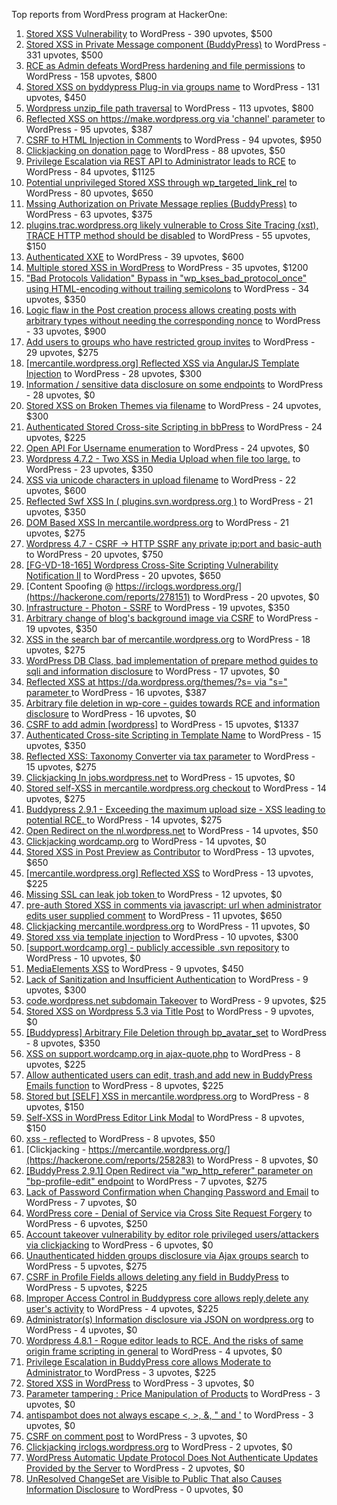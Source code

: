 Top reports from WordPress program at HackerOne:

1. [Stored XSS Vulnerability](https://hackerone.com/reports/643908) to WordPress - 390 upvotes, $500
2. [Stored XSS in Private Message component (BuddyPress)](https://hackerone.com/reports/487081) to WordPress - 331 upvotes, $500
3. [RCE as Admin defeats WordPress hardening and file permissions](https://hackerone.com/reports/436928) to WordPress - 158 upvotes, $800
4. [Stored XSS on byddypress Plug-in via groups name](https://hackerone.com/reports/592316) to WordPress - 131 upvotes, $450
5. [Wordpress unzip_file path traversal](https://hackerone.com/reports/205481) to WordPress - 113 upvotes, $800
6. [Reflected XSS on https://make.wordpress.org via 'channel' parameter](https://hackerone.com/reports/659419) to WordPress - 95 upvotes, $387
7. [CSRF to HTML Injection in Comments](https://hackerone.com/reports/428019) to WordPress - 94 upvotes, $950
8. [Clickjacking on donation page](https://hackerone.com/reports/921709) to WordPress - 88 upvotes, $50
9. [Privilege Escalation via REST API to Administrator leads to RCE](https://hackerone.com/reports/1107282) to WordPress - 84 upvotes, $1125
10. [Potential unprivileged Stored XSS through wp_targeted_link_rel](https://hackerone.com/reports/509930) to WordPress - 80 upvotes, $650
11. [Mssing Authorization on Private Message replies (BuddyPress)](https://hackerone.com/reports/490782) to WordPress - 63 upvotes, $375
12. [plugins.trac.wordpress.org likely vulnerable to Cross Site Tracing (xst), TRACE HTTP method should be disabled](https://hackerone.com/reports/222692) to WordPress - 55 upvotes, $150
13. [Authenticated XXE](https://hackerone.com/reports/1095645) to WordPress - 39 upvotes, $600
14. [Multiple stored XSS in WordPress](https://hackerone.com/reports/221507) to WordPress - 35 upvotes, $1200
15. ["Bad Protocols Validation" Bypass in "wp_kses_bad_protocol_once" using HTML-encoding without trailing semicolons](https://hackerone.com/reports/339483) to WordPress - 34 upvotes, $350
16. [Logic flaw in the Post creation process allows creating posts with arbitrary types without needing the corresponding nonce](https://hackerone.com/reports/404323) to WordPress - 33 upvotes, $900
17. [Add users to groups who have restricted group invites](https://hackerone.com/reports/538008) to WordPress - 29 upvotes, $275
18. [[mercantile.wordpress.org] Reflected XSS via AngularJS Template Injection](https://hackerone.com/reports/230234) to WordPress - 28 upvotes, $300
19. [Information / sensitive data disclosure on some endpoints](https://hackerone.com/reports/273726) to WordPress - 28 upvotes, $0
20. [Stored XSS on Broken Themes via filename](https://hackerone.com/reports/406289) to WordPress - 24 upvotes, $300
21. [Authenticated Stored Cross-site Scripting in bbPress](https://hackerone.com/reports/881918) to WordPress - 24 upvotes, $225
22. [Open API For Username enumeration](https://hackerone.com/reports/385322) to WordPress - 24 upvotes, $0
23. [Wordpress 4.7.2 - Two XSS in Media Upload when file too large.](https://hackerone.com/reports/203515) to WordPress - 23 upvotes, $350
24. [XSS via unicode characters in upload filename](https://hackerone.com/reports/179695) to WordPress - 22 upvotes, $600
25. [Reflected Swf XSS In ( plugins.svn.wordpress.org )](https://hackerone.com/reports/270060) to WordPress - 21 upvotes, $350
26. [DOM Based XSS In mercantile.wordpress.org](https://hackerone.com/reports/230435) to WordPress - 21 upvotes, $275
27. [Wordpress 4.7 - CSRF -\> HTTP SSRF any private ip:port and basic-auth](https://hackerone.com/reports/187520) to WordPress - 20 upvotes, $750
28. [[FG-VD-18-165] Wordpress Cross-Site Scripting Vulnerability Notification II](https://hackerone.com/reports/460911) to WordPress - 20 upvotes, $650
29. [Content Spoofing @ https://irclogs.wordpress.org/](https://hackerone.com/reports/278151) to WordPress - 20 upvotes, $0
30. [Infrastructure - Photon - SSRF](https://hackerone.com/reports/204513) to WordPress - 19 upvotes, $350
31. [Arbitrary change of blog's background image via CSRF](https://hackerone.com/reports/881855) to WordPress - 19 upvotes, $350
32. [XSS in the search bar of mercantile.wordpress.org](https://hackerone.com/reports/221893) to WordPress - 18 upvotes, $275
33. [WordPress DB Class, bad implementation of prepare method guides to sqli and information disclosure](https://hackerone.com/reports/179920) to WordPress - 17 upvotes, $0
34. [Reflected XSS at https://da.wordpress.org/themes/?s= via "s=" parameter ](https://hackerone.com/reports/222040) to WordPress - 16 upvotes, $387
35. [Arbitrary file deletion in wp-core - guides towards RCE and information disclosure](https://hackerone.com/reports/291878) to WordPress - 16 upvotes, $0
36. [CSRF to add admin [wordpress]](https://hackerone.com/reports/149589) to WordPress - 15 upvotes, $1337
37. [Authenticated Cross-site Scripting in Template Name](https://hackerone.com/reports/220903) to WordPress - 15 upvotes, $350
38. [Reflected XSS: Taxonomy Converter via tax parameter](https://hackerone.com/reports/495515) to WordPress - 15 upvotes, $275
39. [Clickjacking In jobs.wordpress.net](https://hackerone.com/reports/223024) to WordPress - 15 upvotes, $0
40. [Stored self-XSS in mercantile.wordpress.org checkout](https://hackerone.com/reports/230232) to WordPress - 14 upvotes, $275
41. [Buddypress 2.9.1 - Exceeding the maximum upload size  - XSS leading to potential RCE. ](https://hackerone.com/reports/263109) to WordPress - 14 upvotes, $275
42. [Open Redirect on the nl.wordpress.net](https://hackerone.com/reports/309058) to WordPress - 14 upvotes, $50
43. [Clickjacking wordcamp.org](https://hackerone.com/reports/230581) to WordPress - 14 upvotes, $0
44. [Stored XSS in Post Preview as Contributor](https://hackerone.com/reports/497724) to WordPress - 13 upvotes, $650
45. [[mercantile.wordpress.org] Reflected XSS](https://hackerone.com/reports/240256) to WordPress - 13 upvotes, $225
46. [Missing SSL can leak job token ](https://hackerone.com/reports/222036) to WordPress - 12 upvotes, $0
47. [pre-auth Stored XSS in comments via javascript: url when administrator edits user supplied comment](https://hackerone.com/reports/633231) to WordPress - 11 upvotes, $650
48. [Clickjacking mercantile.wordpress.org](https://hackerone.com/reports/264125) to WordPress - 11 upvotes, $0
49. [Stored xss via template injection](https://hackerone.com/reports/250837) to WordPress - 10 upvotes, $300
50. [[support.wordcamp.org] - publicly accessible .svn repository](https://hackerone.com/reports/309714) to WordPress - 10 upvotes, $0
51. [MediaElements XSS](https://hackerone.com/reports/299112) to WordPress - 9 upvotes, $450
52. [Lack of Sanitization and Insufficient Authentication](https://hackerone.com/reports/249759) to WordPress - 9 upvotes, $300
53. [code.wordpress.net subdomain Takeover](https://hackerone.com/reports/295330) to WordPress - 9 upvotes, $25
54. [Stored XSS on Wordpress 5.3 via Title Post](https://hackerone.com/reports/754352) to WordPress - 9 upvotes, $0
55. [[Buddypress] Arbitrary File Deletion through bp_avatar_set](https://hackerone.com/reports/183568) to WordPress - 8 upvotes, $350
56. [XSS on support.wordcamp.org in ajax-quote.php](https://hackerone.com/reports/355773) to WordPress - 8 upvotes, $225
57. [Allow authenticated users can edit, trash,and add new in BuddyPress Emails function](https://hackerone.com/reports/833782) to WordPress - 8 upvotes, $225
58. [Stored but [SELF] XSS in mercantile.wordpress.org](https://hackerone.com/reports/222224) to WordPress - 8 upvotes, $150
59. [Self-XSS in WordPress Editor Link Modal](https://hackerone.com/reports/224556) to WordPress - 8 upvotes, $150
60. [xss - reflected](https://hackerone.com/reports/384112) to WordPress - 8 upvotes, $50
61. [Clickjacking - https://mercantile.wordpress.org/](https://hackerone.com/reports/258283) to WordPress - 8 upvotes, $0
62. [[BuddyPress 2.9.1] Open Redirect via "wp_http_referer" parameter on "bp-profile-edit" endpoint](https://hackerone.com/reports/277502) to WordPress - 7 upvotes, $275
63. [Lack of Password Confirmation when Changing Password and Email](https://hackerone.com/reports/224214) to WordPress - 7 upvotes, $0
64. [WordPress core  - Denial of Service via Cross Site Request Forgery](https://hackerone.com/reports/153093) to WordPress - 6 upvotes, $250
65. [Account takeover vulnerability by editor role privileged users/attackers via clickjacking](https://hackerone.com/reports/388254) to WordPress - 6 upvotes, $0
66. [Unauthenticated hidden groups disclosure via Ajax groups search](https://hackerone.com/reports/282176) to WordPress - 5 upvotes, $275
67. [CSRF in Profile Fields allows deleting any field in BuddyPress](https://hackerone.com/reports/836187) to WordPress - 5 upvotes, $225
68. [Improper Access Control in Buddypress core allows reply,delete any user's activity](https://hackerone.com/reports/837256) to WordPress - 4 upvotes, $225
69. [Administrator(s) Information disclosure via JSON on wordpress.org](https://hackerone.com/reports/221734) to WordPress - 4 upvotes, $0
70. [Wordpress 4.8.1 - Rogue editor leads to RCE. And the risks of same origin frame scripting in general](https://hackerone.com/reports/263718) to WordPress - 4 upvotes, $0
71. [Privilege Escalation in BuddyPress core allows Moderate to Administrator ](https://hackerone.com/reports/837018) to WordPress - 3 upvotes, $225
72. [Stored XSS in WordPress](https://hackerone.com/reports/276105) to WordPress - 3 upvotes, $0
73. [Parameter tampering : Price Manipulation of Products](https://hackerone.com/reports/682344) to WordPress - 3 upvotes, $0
74. [antispambot does not always escape \<, \>, &, " and '](https://hackerone.com/reports/298218) to WordPress - 3 upvotes, $0
75. [CSRF on comment post](https://hackerone.com/reports/914232) to WordPress - 3 upvotes, $0
76. [Clickjacking irclogs.wordpress.org](https://hackerone.com/reports/267075) to WordPress - 2 upvotes, $0
77. [WordPress Automatic Update Protocol Does Not Authenticate Updates Provided by the Server](https://hackerone.com/reports/228854) to WordPress - 2 upvotes, $0
78. [UnResolved ChangeSet are Visible to Public That also Causes Information Disclosure](https://hackerone.com/reports/282843) to WordPress - 0 upvotes, $0

